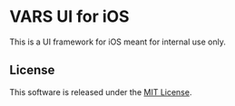 # VARS UI for iOS

This is a UI framework for iOS meant for internal use only.

## License

This software is released under the [MIT License](http://opensource.org/licenses/MIT).
